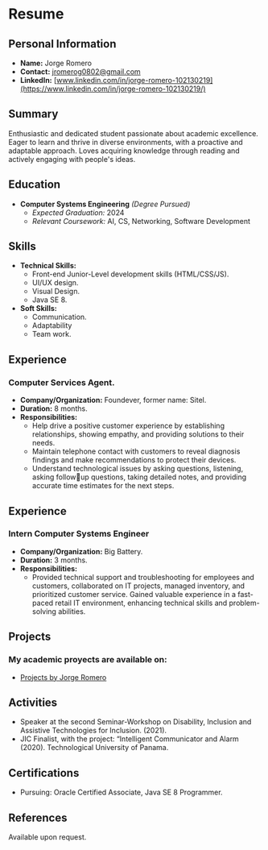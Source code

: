 # Resume

## Personal Information
- **Name:** Jorge Romero
- **Contact:** jromerog0802@gmail.com
- **LinkedIn:** [www.linkedin.com/in/jorge-romero-102130219](https://www.linkedin.com/in/jorge-romero-102130219/)

## Summary
Enthusiastic and dedicated student passionate about academic excellence. Eager to learn and thrive in diverse environments, with a proactive and adaptable approach. Loves acquiring knowledge through reading and actively engaging with people's ideas.

## Education
- **Computer Systems Engineering** *(Degree Pursued)*
  - *Expected Graduation:* 2024
  - *Relevant Coursework:* AI, CS, Networking, Software Development 
  
## Skills
- **Technical Skills:**
  - Front-end Junior-Level development skills (HTML/CSS/JS). 
  - UI/UX design. 
  - Visual Design.
  - Java SE 8.
- **Soft Skills:**
  - Communication.
  - Adaptability
  - Team work.

## Experience
### Computer Services Agent.
- **Company/Organization:** Foundever, former name: Sitel.
- **Duration:** 8 months. 
- **Responsibilities:**
  - Help drive a positive customer experience by establishing relationships,
showing empathy, and providing solutions to their needs.
  - Maintain telephone contact with customers to reveal diagnosis findings and
make recommendations to protect their devices.
  - Understand technological issues by asking questions, listening, asking followup questions, taking detailed notes, and providing accurate time estimates for
the next steps.

## Experience
### Intern Computer Systems Engineer
- **Company/Organization:** Big Battery. 
- **Duration:** 3 months. 
- **Responsibilities:**
  - Provided technical support and troubleshooting for employees and customers,
collaborated on IT projects, managed inventory, and prioritized customer service.
Gained valuable experience in a fast-paced retail IT environment, enhancing
technical skills and problem-solving abilities.

## Projects
### My academic proyects are available on:
- [Projects by Jorge Romero](https://jorgenator.github.io/jorgehungary/university/index.html)

## Activities
- Speaker at the second Seminar-Workshop on Disability, Inclusion and Assistive Technologies for Inclusion. (2021).
- JIC Finalist, with the project: “Intelligent Communicator and Alarm (2020). Technological University of Panama.

## Certifications
- Pursuing: Oracle Certified Associate, Java SE 8 Programmer.

## References
Available upon request.

